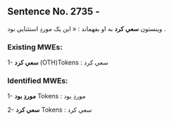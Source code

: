 ## Sentence No. 2735 - 
وينستون **سعي** **کرد** به او بفهماند : « اين يک موردِ استثنايي بود . 
### Existing MWEs: 
1- **سعي کرد** (OTH)Tokens : 
سعي
کرد


### Identified MWEs: 
1- **موردِ بود** Tokens : 
موردِ
بود


2- **سعي کرد** Tokens : 
سعي
کرد



